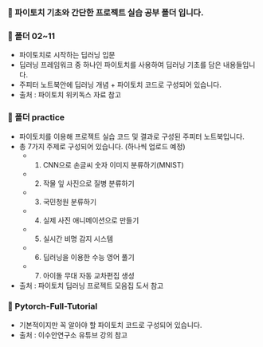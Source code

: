 ### :file_folder: 파이토치 기초와 간단한 프로젝트 실습 공부 폴더 입니다.
### :closed_book: 폴더 02~11
- 파이토치로 시작하는 딥러닝 입문
- 딥러닝 프레임워크 중 하나인 파이토치를 사용하여 딥러닝 기초를 담은 내용들입니다. 
- 주피터 노트북안에 딥러닝 개념 + 파이토치 코드로 구성되어 있습니다.
- 출처 : 파이토치 위키독스 자료 참고

### :ledger: 폴더 practice
- 파이토치를 이용해 프로젝트 실습 코드 및 결과로 구성된 주피터 노트북입니다.
- 총 7가지 주제로 구성되어 있습니다. (하나씩 업로드 예정)
  - 1) CNN으로 손글씨 숫자 이미지 분류하기(MNIST)
  - 2) 작물 잎 사진으로 질병 분류하기
  - 3) 국민청원 분류하기
  - 4) 실제 사진 애니메이션으로 만들기
  - 5) 실시간 비명 감지 시스템
  - 6) 딥러닝을 이용한 수능 영어 풀기
  - 7) 아이돌 무대 자동 교차편집 생성
- 출처 : 파이토치 딥러닝 프로젝트 모음집 도서 참고

### :green_book: Pytorch-Full-Tutorial
- 기본적이지만 꼭 알아야 할 파이토치 코드로 구성되어 있습니다. 
- 출처 : 이수안연구소 유튜브 강의 참고
